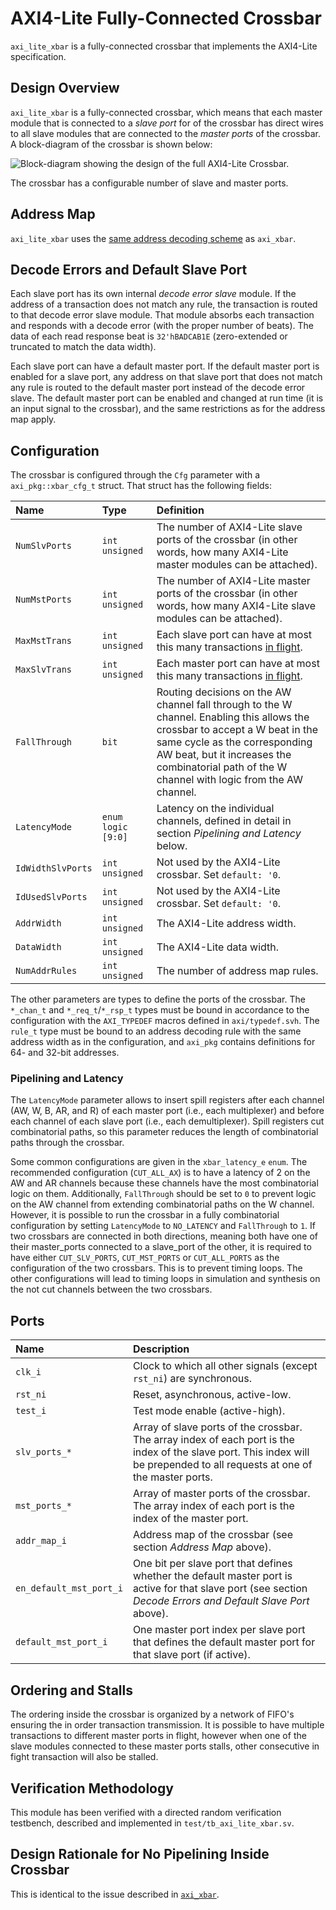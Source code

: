 # AXI4-Lite Fully-Connected Crossbar

`axi_lite_xbar` is a fully-connected crossbar that implements the AXI4-Lite specification.

## Design Overview

`axi_lite_xbar` is a fully-connected crossbar, which means that each master module that is connected to a *slave port* for of the crossbar has direct wires to all slave modules that are connected to the *master ports* of the crossbar.
A block-diagram of the crossbar is shown below:

![Block-diagram showing the design of the full AXI4-Lite Crossbar.](axi_lite_xbar.png  "Block-diagram showing the design of the full AXI4-Lite Crossbar.")

The crossbar has a configurable number of slave and master ports.

## Address Map

`axi_lite_xbar` uses the [same address decoding scheme](axi_xbar.md#address-map) as `axi_xbar`.

## Decode Errors and Default Slave Port

Each slave port has its own internal *decode error slave* module.  If the address of a transaction does not match any rule, the transaction is routed to that decode error slave module.  That module absorbs each transaction and responds with a decode error (with the proper number of beats).  The data of each read response beat is `32'hBADCAB1E` (zero-extended or truncated to match the data width).

Each slave port can have a default master port.  If the default master port is enabled for a slave port, any address on that slave port that does not match any rule is routed to the default master port instead of the decode error slave.  The default master port can be enabled and changed at run time (it is an input signal to the crossbar), and the same restrictions as for the address map apply.


## Configuration

The crossbar is configured through the `Cfg` parameter with a `axi_pkg::xbar_cfg_t` struct.  That struct has the following fields:

| Name              | Type               | Definition                                                                                                                                                                                                                                                        |
|:------------------|:-------------------|:------------------------------------------------------------------------------------------------------------------------------------------------------------------------------------------------------------------------------------------------------------------|
| `NumSlvPorts`     | `int unsigned`     | The number of AXI4-Lite slave ports of the crossbar (in other words, how many AXI4-Lite master modules can be attached).                                                                                                                                          |
| `NumMstPorts`     | `int unsigned`     | The number of AXI4-Lite master ports of the crossbar (in other words, how many AXI4-Lite slave modules can be attached).                                                                                                                                          |
| `MaxMstTrans`     | `int unsigned`     | Each slave port can have at most this many transactions [in flight](../doc#in-flight).                                                                                                                                                                            |
| `MaxSlvTrans`     | `int unsigned`     | Each master port can have at most this many transactions [in flight](../doc#in-flight).                                                                                                                                                                           |
| `FallThrough`     | `bit`              | Routing decisions on the AW channel fall through to the W channel.  Enabling this allows the crossbar to accept a W beat in the same cycle as the corresponding AW beat, but it increases the combinatorial path of the W channel with logic from the AW channel. |
| `LatencyMode`     | `enum logic [9:0]` | Latency on the individual channels, defined in detail in section *Pipelining and Latency* below.                                                                                                                                                                  |
| `IdWidthSlvPorts` | `int unsigned`     | Not used by the AXI4-Lite crossbar. Set `default: '0`.                                                                                                                                                                                                            |
| `IdUsedSlvPorts`  | `int unsigned`     | Not used by the AXI4-Lite crossbar. Set `default: '0`.                                                                                                                                                                                                            |
| `AddrWidth`       | `int unsigned`     | The AXI4-Lite address width.                                                                                                                                                                                                                                      |
| `DataWidth`       | `int unsigned`     | The AXI4-Lite data width.                                                                                                                                                                                                                                         |
| `NumAddrRules`    | `int unsigned`     | The number of address map rules.                                                                                                                                                                                                                                  |

The other parameters are types to define the ports of the crossbar.  The `*_chan_t` and `*_req_t`/`*_rsp_t` types must be bound in accordance to the configuration with the `AXI_TYPEDEF` macros defined in `axi/typedef.svh`.  The `rule_t` type must be bound to an address decoding rule with the same address width as in the configuration, and `axi_pkg` contains definitions for 64- and 32-bit addresses.

### Pipelining and Latency

The `LatencyMode` parameter allows to insert spill registers after each channel (AW, W, B, AR, and R) of each master port (i.e., each multiplexer) and before each channel of each slave port (i.e., each demultiplexer).  Spill registers cut combinatorial paths, so this parameter reduces the length of combinatorial paths through the crossbar.

Some common configurations are given in the `xbar_latency_e` `enum`.  The recommended configuration (`CUT_ALL_AX`) is to have a latency of 2 on the AW and AR channels because these channels have the most combinatorial logic on them.  Additionally, `FallThrough` should be set to `0` to prevent logic on the AW channel from extending combinatorial paths on the W channel.  However, it is possible to run the crossbar in a fully combinatorial configuration by setting `LatencyMode` to `NO_LATENCY` and `FallThrough` to `1`.
If two crossbars are connected in both directions, meaning both have one of their master_ports connected to a slave_port of the other, it is required to have either `CUT_SLV_PORTS`, `CUT_MST_PORTS` or `CUT_ALL_PORTS` as the configuration of the two crossbars. This is to prevent timing loops. The other configurations will lead to timing loops in simulation and synthesis on the not cut channels between the two crossbars.

## Ports

| Name                    | Description                                                                                                                                                                   |
|:------------------------|:------------------------------------------------------------------------------------------------------------------------------------------------------------------------------|
| `clk_i`                 | Clock to which all other signals (except `rst_ni`) are synchronous.                                                                                                           |
| `rst_ni`                | Reset, asynchronous, active-low.                                                                                                                                              |
| `test_i`                | Test mode enable (active-high).                                                                                                                                               |
| `slv_ports_*`           | Array of slave ports of the crossbar.  The array index of each port is the index of the slave port.  This index will be prepended to all requests at one of the master ports. |
| `mst_ports_*`           | Array of master ports of the crossbar.  The array index of each port is the index of the master port.                                                                         |
| `addr_map_i`            | Address map of the crossbar (see section *Address Map* above).                                                                                                                |
| `en_default_mst_port_i` | One bit per slave port that defines whether the default master port is active for that slave port (see section *Decode Errors and Default Slave Port* above).                 |
| `default_mst_port_i`    | One master port index per slave port that defines the default master port for that slave port (if active).                                                                    |


## Ordering and Stalls

The ordering inside the crossbar is organized by a network of FIFO's ensuring the in order transaction transmission. It is possible to have multiple transactions to different master ports in flight, however when one of the slave modules connected to these master ports stalls, other consecutive in fight transaction will also be stalled.

## Verification Methodology

This module has been verified with a directed random verification testbench, described and implemented in `test/tb_axi_lite_xbar.sv`.


## Design Rationale for No Pipelining Inside Crossbar

This is identical to the issue described in [`axi_xbar`](axi_xbar.md#design-rationale-for-no-pipelining-inside-crossbar).
